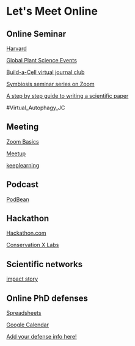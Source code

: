 # Let's Meet Online

Online Seminar
-

[Harvard](https://www.dfhcc.harvard.edu/events/dfhcc-connecting-the-scientific-community-seminar-series/?fbclid=IwAR3Es1QgWgP-Vy1rHP5uVtgTTPCdgtx0J9cyVZPWwcaL5BeNSB4gSlEjDZI)

[Global Plant Science Events](https://plantae.org/events-calendar/#calendar)

[Build-a-Cell virtual journal club](https://www.buildacell.org/journal-club)

[Symbiosis seminar series on Zoom](https://docs.google.com/spreadsheets/d/1DHkn2CjRXz9QbJPcSDuibYmn6e1khhgd2xPIxXjXVMY/edit#gid=0)

[A step by step guide to writing a scientific paper](https://www.youtube.com/watch?v=LUmf7vEFxYI)

#Virtual_Autophagy_JC

Meeting
-
[Zoom Basics](https://docs.google.com/document/d/1xdENyIV1505FDXBj7n5PaaHinGGUWc1R0ib1t7DRSCw/edit)

[Meetup](https://www.meetup.com/)

[keeplearning](https://keeplearning.umsystem.edu/support/solutions/articles/11000083770)

Podcast
-

[PodBean](https://www.podbean.com/all)

Hackathon
-

[Hackathon.com](https://www.hackathon.com/)

[Conservation X Labs](https://conservationxlabs.com/ideathon)

Scientific networks
-
[impact story](https://profiles.impactstory.org/)

Online PhD defenses
-
[Spreadsheets](https://docs.google.com/spreadsheets/d/1unGUjhscWqgY1UYA7ZpXAS6jn9AMavllN6jo0tImN-w/edit#gid=1513395454)

[Google Calendar](https://calendar.google.com/calendar/embed?src=c6vc52sdvqdl6b5a2lsh3vtbgk@group.calendar.google.com&ctz=America/New_York&pli=1)

[Add your defense info here!](https://docs.google.com/forms/d/e/1FAIpQLScGsCWDNdxY0NVpxfxoWr67JyirX_FtLGo7kp5Sr3ErVZDRPA/viewform)
